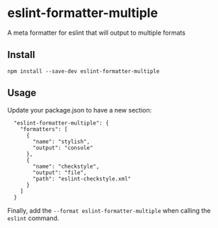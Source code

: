 # eslint-formatter-multiple

A meta formatter for eslint that will output to multiple formats

## Install

`npm install --save-dev eslint-formatter-multiple`

## Usage

Update your package.json to have a new section:

```
  "eslint-formatter-multiple": {
    "formatters": [
      {
        "name": "stylish",
        "output": "console"
      },
      {
        "name": "checkstyle",
        "output": "file",
        "path": "eslint-checkstyle.xml"
      }
    ]
  }
```

Finally, add the `--format eslint-formatter-multiple` when calling the `eslint` command.

